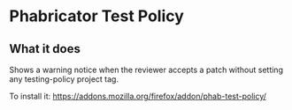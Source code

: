 # Phabricator Test Policy

## What it does

Shows a warning notice when the reviewer accepts a patch without setting any testing-policy project tag.

To install it: https://addons.mozilla.org/firefox/addon/phab-test-policy/
